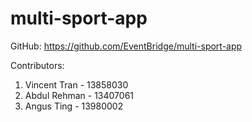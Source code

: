 # multi-sport-app

GitHub: https://github.com/EventBridge/multi-sport-app

Contributors:
1. Vincent Tran - 13858030
2. Abdul Rehman - 13407061
3. Angus Ting - 13980002
